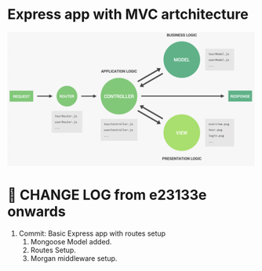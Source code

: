 # Express app with MVC artchitecture

![Architecture](./img/architeture.png)

# 🧪 CHANGE LOG from e23133e onwards

1. Commit: Basic Express app with routes setup
   1. Mongoose Model added.
   2. Routes Setup.
   3. Morgan middleware setup.
